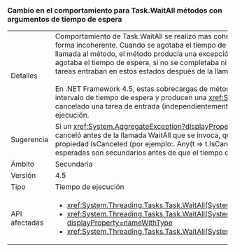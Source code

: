 ### <a name="change-in-behavior-for-taskwaitall-methods-with-time-out-arguments"></a>Cambio en el comportamiento para Task.WaitAll métodos con argumentos de tiempo de espera

|   |   |
|---|---|
|Detalles|Comportamiento de Task.WaitAll se realizó más coherente en .NET 4.5.In .NET Framework 4, estos métodos se comportaban de forma incoherente. Cuando se agotaba el tiempo de espera, si una o varias tareas se completaban o cancelaban antes de la llamada al método, el método producía una excepción <xref:System.AggregateException?displayProperty=name>. Cuando se agotaba el tiempo de espera, si no se completaba ni cancelaba ninguna tarea antes de la llamada al método, pero una o varias tareas entraban en estos estados después de la llamada al método, el método pasaba a ser false.<br/><br/>En .NET Framework 4.5, estas sobrecargas de método ahora devuelven false si las tareas siguen en ejecución cuando se agotó el intervalo de tiempo de espera y producen una <xref:System.AggregateException?displayProperty=name> excepción solo si se ha cancelado una tarea de entrada (independientemente de si formaba antes o después del método llamar a) y ninguna otra tarea en ejecución.|
|Sugerencia|Si un <xref:System.AggregateException?displayProperty=name> que se detectó como un medio para detectar una tarea que se canceló antes de la llamada WaitAll que se invoca, que el código en su lugar, debe hacer la misma detección a través de la propiedad IsCanceled (por ejemplo:. Any(t =&gt; t.IsCanceled)) dado que .NET 4.6 sólo se producirá en ese caso si todas las tareas de esperadas son secundarios antes de que el tiempo de espera.|
|Ámbito|Secundaria|
|Versión|4.5|
|Tipo|Tiempo de ejecución|
|API afectadas|<ul><li><xref:System.Threading.Tasks.Task.WaitAll(System.Threading.Tasks.Task[],System.Int32)?displayProperty=nameWithType></li><li><xref:System.Threading.Tasks.Task.WaitAll(System.Threading.Tasks.Task[],System.Int32,System.Threading.CancellationToken)?displayProperty=nameWithType></li><li><xref:System.Threading.Tasks.Task.WaitAll(System.Threading.Tasks.Task[],System.TimeSpan)?displayProperty=nameWithType></li></ul>|

